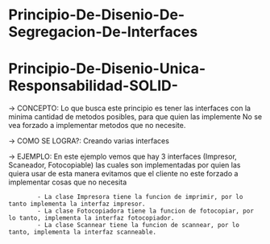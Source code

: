 # Principio-De-Disenio-De-Segregacion-De-Interfaces

# Principio-De-Disenio-Unica-Responsabilidad-SOLID-

-> CONCEPTO: Lo que busca este principio es tener las interfaces con la minima cantidad de metodos posibles, para que quien las implemente
             No se vea forzado a implementar metodos que no necesite.


-> COMO SE LOGRA?: Creando varias interfaces

-> EJEMPLO: En este ejemplo vemos que hay 3 interfaces (Impresor, Scaneador, Fotocopiable) las cuales son implementadas por quien las quiera usar
            de esta manera evitamos que el cliente no este forzado a implementar cosas que no necesita
            
            - La clase Impresora tiene la funcion de imprimir, por lo tanto implementa la interfaz impresor.
            - La clase Fotocopiadora tiene la funcion de fotocopiar, por lo tanto, implementa la interfaz fotocopiador.
            - La clase Scannear tiene la funcion de scannear, por lo tanto, implementa la interfaz scanneable.

